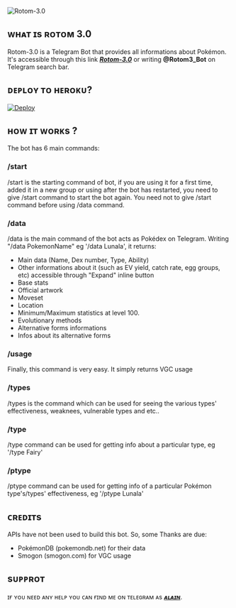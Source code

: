 ![Rotom-3.0](https://telegra.ph/file/0ba4f4855972590c16300.jpg)

## ᴡʜᴀᴛ ɪs ʀᴏᴛᴏᴍ 3.0
Rotom-3.0 is a Telegram Bot that provides all informations about Pokémon. It's accessible through this link <b><i>[Rotom-3.0](https://telegram.me/Rotom3_bot)</i></b> or writing <b>@Rotom3_Bot</b> on Telegram search bar.

## ᴅᴇᴘʟᴏʏ ᴛᴏ ʜᴇʀᴏᴋᴜ?
[![Deploy](https://www.herokucdn.com/deploy/button.svg)](https://heroku.com/deploy?template=https://github.com/madboy482/rotom-2.0.git)

## ʜᴏᴡ ɪᴛ ᴡᴏʀᴋs ?
The bot has 6 main commands:

### /start 
/start is the starting command of bot, if you are using it for a first time, added it in a new group or using after the bot has restarted, you need to give /start command to start the bot again. You need not to give /start command before using /data command.

### /data
/data is the main command of the bot acts as Pokédex on Telegram. Writing "/data PokemonName" eg '/data Lunala', it returns:
* Main data (Name, Dex number, Type, Ability)
* Other informations about it (such as EV yield, catch rate, egg groups, etc) accessible through "Expand" inline button
* Base stats
* Official artwork
* Moveset
* Location
* Minimum/Maximum statistics at level 100.
* Evolutionary methods
* Alternative forms informations
* Infos about its alternative forms

### /usage
Finally, this command is very easy. It simply returns VGC usage

### /types 
/types is the command which can be used for seeing the various types' effectiveness, weaknees, vulnerable types and etc..

### /type
/type command can be used for getting info about a particular type, eg '/type Fairy'

### /ptype
/ptype command can be used for getting info of a particular Pokémon type's/types' effectiveness, eg '/ptype Lunala'

## ᴄʀᴇᴅɪᴛs
APIs have not been used to build this bot. So, some Thanks are due:
* PokémonDB (pokemondb.net) for their data
* Smogon (smogon.com) for VGC usage

## sᴜᴘᴘʀᴏᴛ
ɪғ ʏᴏᴜ ɴᴇᴇᴅ ᴀɴʏ ʜᴇʟᴘ ʏᴏᴜ ᴄᴀɴ ғɪɴᴅ ᴍᴇ ᴏɴ ᴛᴇʟᴇɢʀᴀᴍ ᴀs <b><i>[ᴀʟᴀɪɴ](https://telegram.me/Alain_Champion)</i></b>.
